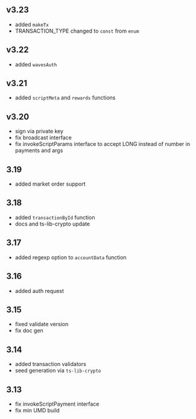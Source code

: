 ## v3.23
- added `makeTx`
- TRANSACTION_TYPE changed to `const` from `enum`
## v3.22
- added `wavesAuth`
## v3.21
- added `scriptMeta` and `rewards` functions
## v3.20
- sign via private key
- fix broadcast interface
- fix invokeScriptParams interface to accept LONG instead of number in payments and args
## 3.19
- added market order support
## 3.18
- added `transactionById` function
- docs and ts-lib-crypto update
## 3.17
- added regexp option to `accountData` function
## 3.16
- added auth request
## 3.15
- fixed validate version
- fix doc gen
## 3.14
- added transaction validators
- seed generation via `ts-lib-crypto`
## 3.13
- fix invokeScriptPayment interface 
- fix min UMD build
